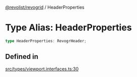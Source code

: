 [@revolist/revogrid](README.md) / HeaderProperties

# Type Alias: HeaderProperties

```ts
type HeaderProperties: RevogrHeader;
```

## Defined in

[src/types/viewport.interfaces.ts:30](https://github.com/revolist/revogrid/blob/786bfc578aeb724125d022c69d878eb830c54a23/src/types/viewport.interfaces.ts#L30)
